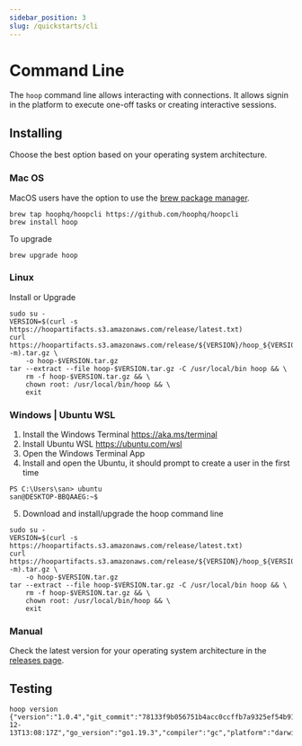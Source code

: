 ```yaml
---
sidebar_position: 3
slug: /quickstarts/cli
---
```


# Command Line

The `hoop` command line allows interacting with connections. It allows signin in the platform to execute one-off tasks or creating interactive sessions.

## Installing

Choose the best option based on your operating system architecture.

### Mac OS

MacOS users have the option to use the [brew package manager](https://brew.sh/).

```shell
brew tap hoophq/hoopcli https://github.com/hoophq/hoopcli
brew install hoop
```

To upgrade

```shell
brew upgrade hoop
```

### Linux

Install or Upgrade

```shell
sudo su -
VERSION=$(curl -s https://hoopartifacts.s3.amazonaws.com/release/latest.txt)
curl https://hoopartifacts.s3.amazonaws.com/release/${VERSION}/hoop_${VERSION}_Linux_$(uname -m).tar.gz \
    -o hoop-$VERSION.tar.gz
tar --extract --file hoop-$VERSION.tar.gz -C /usr/local/bin hoop && \
    rm -f hoop-$VERSION.tar.gz && \
    chown root: /usr/local/bin/hoop && \
    exit
```

### Windows | Ubuntu WSL

1. Install the Windows Terminal https://aka.ms/terminal
2. Install Ubuntu WSL https://ubuntu.com/wsl
3. Open the Windows Terminal App
4. Install and open the Ubuntu, it should prompt to create a user in the first time

```shell
PS C:\Users\san> ubuntu
san@DESKTOP-BBQAAEG:~$ 
```

5. Download and install/upgrade the hoop command line

```shell
sudo su -
VERSION=$(curl -s https://hoopartifacts.s3.amazonaws.com/release/latest.txt)
curl https://hoopartifacts.s3.amazonaws.com/release/${VERSION}/hoop_${VERSION}_Linux_$(uname -m).tar.gz \
    -o hoop-$VERSION.tar.gz
tar --extract --file hoop-$VERSION.tar.gz -C /usr/local/bin hoop && \
    rm -f hoop-$VERSION.tar.gz && \
    chown root: /usr/local/bin/hoop && \
    exit
```

### Manual

Check the latest version for your operating system architecture in the [releases page](https://github.com/hoophq/hoopcli/releases).

## Testing

```shell
hoop version
{"version":"1.0.4","git_commit":"78133f9b056751b4acc0ccffb7a9325ef54b9100","build_date":"2022-12-13T13:08:17Z","go_version":"go1.19.3","compiler":"gc","platform":"darwin/arm64"}
```

